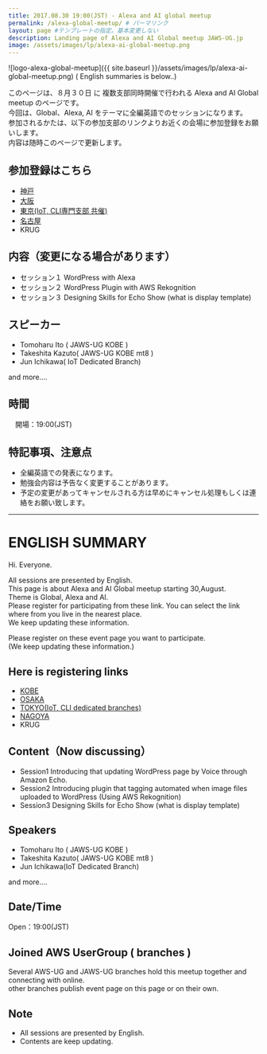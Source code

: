 ```yaml
---
title: 2017.08.30 19:00(JST) - Alexa and AI global meetup
permalink: /alexa-global-meetup/ # パーマリンク
layout: page #テンプレートの指定。基本変更しない
description: Landing page of Alexa and AI Global meetup JAWS-UG.jp
image: /assets/images/lp/alexa-ai-global-meetup.png
---
```


![logo-alexa-global-meetup]({{ site.baseurl }}/assets/images/lp/alexa-ai-global-meetup.png)
( English summaries is below..)

このページは、８月３０日 に 複数支部同時開催で行われる Alexa and AI Global meetup のページです。  
今回は、Global、Alexa, AI をテーマに全編英語でのセッションになります。  
参加されるかたは、以下の参加支部のリンクよりお近くの会場に参加登録をお願いします。  
内容は随時このページで更新します。

## 参加登録はこちら
* [神戸](https://jaws-ug-kobe.doorkeeper.jp/events/62902)
* [大阪 ](https://jawsugosaka.doorkeeper.jp/events/63758)
* [東京(IoT, CLI専門支部 共催)](https://jawsug-cli.doorkeeper.jp/events/63079)
* [名古屋](https://jawsug-nagoya.doorkeeper.jp/events/63652)
* KRUG

## 内容（変更になる場合があります）
* セッション１   WordPress with Alexa
* セッション２   WordPress Plugin with AWS Rekognition
* セッション３   Designing Skills for Echo Show (what is display template)

## スピーカー
* Tomoharu Ito ( JAWS-UG KOBE )
* Takeshita Kazuto( JAWS-UG KOBE mt8 )
* Jun Ichikawa( IoT Dedicated Branch)

and more....

## 時間
　開場：19:00(JST)

## 特記事項、注意点
* 全編英語での発表になります。
* 勉強会内容は予告なく変更することがあります。
* 予定の変更があってキャンセルされる方は早めにキャンセル処理もしくは連絡をお願い致します。

----

# ENGLISH SUMMARY
Hi. Everyone.

All sessions are presented by English.  
This page is about Alexa and AI Global meetup starting 30,August.  
Theme is Global, Alexa and AI.  
Please register for participating from these link. You can select the link where from you live in the nearest place.  
We keep updating these information.

Please register on these event page you want to participate.  
(We keep updating these information.)

## Here is registering links
* [KOBE](https://jaws-ug-kobe.doorkeeper.jp/events/62902)
* [OSAKA](https://jawsugosaka.doorkeeper.jp/events/63758)
* [TOKYO(IoT, CLI dedicated branches)](https://jawsug-cli.doorkeeper.jp/events/63079)
* [NAGOYA](https://jawsug-nagoya.doorkeeper.jp/events/63652)
* KRUG

## Content（Now discussing）
* Session1   Introducing that updating WordPress page by Voice through Amazon Echo.
* Session2   Introducing plugin that tagging automated when image files uploaded to WordPress
              (Using AWS Rekognition)
* Session3   Designing Skills for Echo Show (what is display template)


## Speakers
* Tomoharu Ito ( JAWS-UG KOBE )
* Takeshita Kazuto( JAWS-UG KOBE mt8 )
* Jun Ichikawa(IoT Dedicated Branch)

and more....

## Date/Time
  Open：19:00(JST)

## Joined AWS UserGroup ( branches )
Several AWS-UG and JAWS-UG branches hold this meetup together and connecting with online.  
other branches publish event page on this page or on their own.

## Note
* All sessions are presented by English.
* Contents are keep updating.
